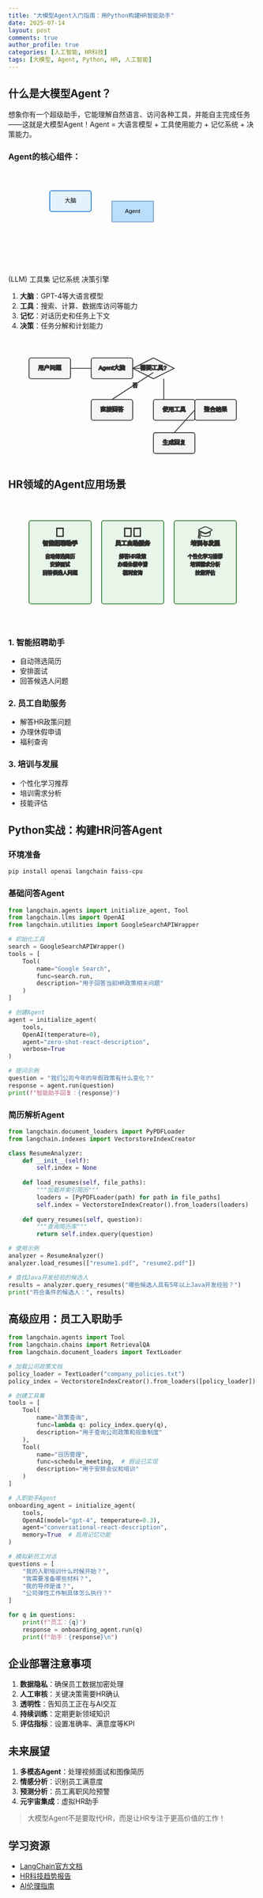 ```yaml
---
title: "大模型Agent入门指南：用Python构建HR智能助手"
date: 2025-07-14
layout: post
comments: true
author_profile: true
categories: [人工智能, HR科技]
tags: [大模型, Agent, Python, HR, 人工智能]
---
```


## 什么是大模型Agent？

想象你有一个超级助手，它能理解自然语言、访问各种工具，并能自主完成任务——这就是大模型Agent！Agent = 大语言模型 + 工具使用能力 + 记忆系统 + 决策能力。

### Agent的核心组件：

<svg width="100%" height="250" viewBox="0 0 600 250" xmlns="http://www.w3.org/2000/svg">
  <style>
    .component { fill: #e3f2fd; stroke: #1976d2; stroke-width: 2; rx: 5; ry: 5; }
    .center { fill: #bbdefb; stroke: #0d47a1; }
    .text { font-family: Arial; font-size: 14px; text-anchor: middle; dominant-baseline: middle; }
    .arrow { stroke: #555; stroke-width: 1.5; fill: none; marker-end: url(#arrowhead); }
  </style>

  <!-- Center: Agent -->
  <rect x="250" y="75" width="100" height="50" class="center"/>
  <text x="300" y="100" class="text">Agent</text>

  <!-- Components -->
  <rect x="100" y="50" width="100" height="50" class="component"/>
  <text x="150" y="75" class="text">大脑<br>(LLM)</text>

  <rect x="400" y="50" width="100" height="50" class="component"/>
  <text x="450" y="75" class="text">工具集</text>

  <rect x="100" y="150" width="100" height="50" class="component"/>
  <text x="150" y="175" class="text">记忆系统</text>

  <rect x="400" y="150" width="100" height="50" class="component"/>
  <text x="450" y="175" class="text">决策引擎</text>

  <!-- Arrows -->
  <path d="M200 75 L250 75" class="arrow"/>
  <path d="M350 75 L400 75" class="arrow"/>
  <path d="M150 100 L150 150" class="arrow"/>
  <path d="M450 100 L450 150" class="arrow"/>
  <path d="M200 175 L250 175" class="arrow"/>
  <path d="M350 175 L400 175" class="arrow"/>

  <defs>
    <marker id="arrowhead" markerWidth="8" markerHeight="6" refX="7" refY="3" orient="auto">
      <polygon points="0 0, 8 3, 0 6" fill="#555"/>
    </marker>
  </defs>
</svg>

1. **大脑**：GPT-4等大语言模型
2. **工具**：搜索、计算、数据库访问等能力
3. **记忆**：对话历史和任务上下文
4. **决策**：任务分解和计划能力

<svg width="100%" height="300" viewBox="0 0 600 300" xmlns="http://www.w3.org/2000/svg">
  <style>
    .node { fill: #f5f5f5; stroke: #333; stroke-width: 2; rx: 5; ry: 5; }
    .diamond { fill: #f5f5f5; stroke: #333; stroke-width: 2; }
    .arrow { stroke: #333; stroke-width: 2; fill: none; marker-end: url(#arrowhead); }
    .text { font-family: Arial; font-size: 14px; text-anchor: middle; dominant-baseline: middle; }
    .yes { font-size: 12px; fill: #666; }
  </style>
  
  <!-- Nodes -->
  <rect x="50" y="50" width="100" height="50" class="node"/>
  <text x="100" y="75" class="text">用户问题</text>
  
  <rect x="200" y="50" width="100" height="50" class="node"/>
  <text x="250" y="75" class="text">Agent大脑</text>
  
  <path d="M350 50 L400 75 L350 100 L300 75 Z" class="diamond"/>
  <text x="350" y="75" class="text">需要工具?</text>
  
  <rect x="200" y="150" width="100" height="50" class="node"/>
  <text x="250" y="175" class="text">直接回答</text>
  
  <rect x="350" y="150" width="100" height="50" class="node"/>
  <text x="400" y="175" class="text">使用工具</text>
  
  <rect x="450" y="150" width="100" height="50" class="node"/>
  <text x="500" y="175" class="text">整合结果</text>
  
  <rect x="350" y="230" width="100" height="50" class="node"/>
  <text x="400" y="255" class="text">生成回复</text>
  
  <!-- Arrows -->
  <path d="M150 75 L200 75" class="arrow"/>
  <path d="M300 75 L350 75" class="arrow"/>
  <path d="M375 100 L375 150" class="arrow"/>
  <path d="M350 85 L250 150" class="arrow"/>
  <text x="300" y="120" class="yes">否</text>
  <path d="M450 175 L400 230" class="arrow"/>
  
  <defs>
    <marker id="arrowhead" markerWidth="10" markerHeight="7" refX="9" refY="3.5" orient="auto">
      <polygon points="0 0, 10 3.5, 0 7" fill="#333"/>
    </marker>
  </defs>
</svg>

## HR领域的Agent应用场景

<svg width="100%" height="300" viewBox="0 0 600 300" xmlns="http://www.w3.org/2000/svg">
  <style>
    .scene { fill: #e8f5e9; stroke: #2e7d32; stroke-width: 2; rx: 5; ry: 5; }
    .icon { font-family: Arial; font-size: 30px; text-anchor: middle; dominant-baseline: middle; }
    .title { font-family: Arial; font-size: 14px; text-anchor: middle; font-weight: bold; }
    .desc { font-family: Arial; font-size: 12px; text-anchor: middle; }
  </style>

  <!-- 招聘场景 -->
  <rect x="50" y="50" width="150" height="200" class="scene"/>
  <text x="125" y="80" class="icon">📄</text>
  <text x="125" y="110" class="title">智能招聘助手</text>
  <text x="125" y="140" class="desc">自动筛选简历</text>
  <text x="125" y="160" class="desc">安排面试</text>
  <text x="125" y="180" class="desc">回答候选人问题</text>

  <!-- 自助服务场景 -->
  <rect x="225" y="50" width="150" height="200" class="scene"/>
  <text x="300" y="80" class="icon">👩‍💼</text>
  <text x="300" y="110" class="title">员工自助服务</text>
  <text x="300" y="140" class="desc">解答HR政策</text>
  <text x="300" y="160" class="desc">办理休假申请</text>
  <text x="300" y="180" class="desc">福利查询</text>

  <!-- 培训场景 -->
  <rect x="400" y="50" width="150" height="200" class="scene"/>
  <text x="475" y="80" class="icon">🎓</text>
  <text x="475" y="110" class="title">培训与发展</text>
  <text x="475" y="140" class="desc">个性化学习推荐</text>
  <text x="475" y="160" class="desc">培训需求分析</text>
  <text x="475" y="180" class="desc">技能评估</text>
</svg>

### 1. 智能招聘助手
- 自动筛选简历
- 安排面试
- 回答候选人问题

### 2. 员工自助服务
- 解答HR政策问题
- 办理休假申请
- 福利查询

### 3. 培训与发展
- 个性化学习推荐
- 培训需求分析
- 技能评估

## Python实战：构建HR问答Agent

### 环境准备
```bash
pip install openai langchain faiss-cpu
```

### 基础问答Agent
```python
from langchain.agents import initialize_agent, Tool
from langchain.llms import OpenAI
from langchain.utilities import GoogleSearchAPIWrapper

# 初始化工具
search = GoogleSearchAPIWrapper()
tools = [
    Tool(
        name="Google Search",
        func=search.run,
        description="用于回答当前HR政策相关问题"
    )
]

# 创建Agent
agent = initialize_agent(
    tools, 
    OpenAI(temperature=0), 
    agent="zero-shot-react-description",
    verbose=True
)

# 提问示例
question = "我们公司今年的年假政策有什么变化？"
response = agent.run(question)
print(f"智能助手回复：{response}")
```

### 简历解析Agent
```python
from langchain.document_loaders import PyPDFLoader
from langchain.indexes import VectorstoreIndexCreator

class ResumeAnalyzer:
    def __init__(self):
        self.index = None
        
    def load_resumes(self, file_paths):
        """加载并索引简历"""
        loaders = [PyPDFLoader(path) for path in file_paths]
        self.index = VectorstoreIndexCreator().from_loaders(loaders)
    
    def query_resumes(self, question):
        """查询简历库"""
        return self.index.query(question)

# 使用示例
analyzer = ResumeAnalyzer()
analyzer.load_resumes(["resume1.pdf", "resume2.pdf"])

# 查找Java开发经验的候选人
results = analyzer.query_resumes("哪些候选人具有5年以上Java开发经验？")
print("符合条件的候选人：", results)
```

## 高级应用：员工入职助手

```python
from langchain.agents import Tool
from langchain.chains import RetrievalQA
from langchain.document_loaders import TextLoader

# 加载公司政策文档
policy_loader = TextLoader("company_policies.txt")
policy_index = VectorstoreIndexCreator().from_loaders([policy_loader])

# 创建工具集
tools = [
    Tool(
        name="政策查询",
        func=lambda q: policy_index.query(q),
        description="用于查询公司政策和规章制度"
    ),
    Tool(
        name="日历管理",
        func=schedule_meeting,  # 假设已实现
        description="用于安排会议和培训"
    )
]

# 入职助手Agent
onboarding_agent = initialize_agent(
    tools,
    OpenAI(model="gpt-4", temperature=0.3),
    agent="conversational-react-description",
    memory=True  # 启用记忆功能
)

# 模拟新员工对话
questions = [
    "我的入职培训什么时候开始？",
    "我需要准备哪些材料？",
    "我的导师是谁？",
    "公司弹性工作制具体怎么执行？"
]

for q in questions:
    print(f"员工：{q}")
    response = onboarding_agent.run(q)
    print(f"助手：{response}\n")
```

## 企业部署注意事项

1. **数据隐私**：确保员工数据加密处理
2. **人工审核**：关键决策需要HR确认
3. **透明性**：告知员工正在与AI交互
4. **持续训练**：定期更新领域知识
5. **评估指标**：设置准确率、满意度等KPI

## 未来展望

1. **多模态Agent**：处理视频面试和图像简历
2. **情感分析**：识别员工满意度
3. **预测分析**：员工离职风险预警
4. **元宇宙集成**：虚拟HR助手

> 大模型Agent不是要取代HR，而是让HR专注于更高价值的工作！

## 学习资源
- [LangChain官方文档](https://langchain.readthedocs.io)
- [HR科技趋势报告](https://example.com/hr-tech-report)
- [AI伦理指南](https://example.com/ai-ethics)

